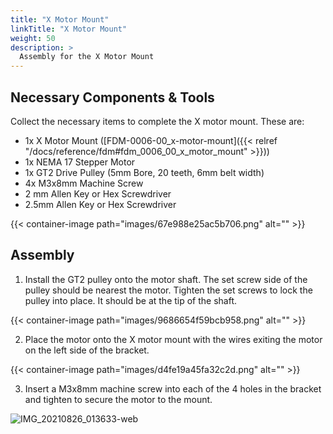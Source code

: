 ```yaml
---
title: "X Motor Mount"
linkTitle: "X Motor Mount"
weight: 50
description: >
  Assembly for the X Motor Mount
---
```


## Necessary Components & Tools

Collect the necessary items to complete the X motor mount. These are:

* 1x X Motor Mount ([FDM-0006-00_x-motor-mount]({{< relref "/docs/reference/fdm#fdm_0006_00_x_motor_mount" >}}))
* 1x NEMA 17 Stepper Motor
* 1x GT2 Drive Pulley (5mm Bore, 20 teeth, 6mm belt width)
* 4x M3x8mm Machine Screw
* 2 mm Allen Key or Hex Screwdriver
* 2.5mm Allen Key or Hex Screwdriver

{{< container-image path="images/67e988e25ac5b706.png" alt="" >}}

## Assembly

1. Install the GT2 pulley onto the motor shaft. The set screw side of the pulley should be nearest the motor. Tighten the set screws to lock the pulley into place. It should be at the tip of the shaft.

{{< container-image path="images/9686654f59bcb958.png" alt="" >}}

2. Place the motor onto the X motor mount with the wires exiting the motor on the left side of the bracket.

{{< container-image path="images/d4fe19a45fa32c2d.png" alt="" >}}

3. Insert a M3x8mm machine screw into each of the 4 holes in the bracket and tighten to secure the motor to the mount.

![IMG_20210826_013633-web](https://user-images.githubusercontent.com/39172077/131002388-bc99c905-f62e-438e-9a62-07754266698a.jpg)
